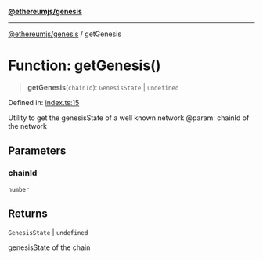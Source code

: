 [**@ethereumjs/genesis**](../README.md)

***

[@ethereumjs/genesis](../README.md) / getGenesis

# Function: getGenesis()

> **getGenesis**(`chainId`): `GenesisState` \| `undefined`

Defined in: [index.ts:15](https://github.com/ethereumjs/ethereumjs-monorepo/blob/master/packages/genesis/src/index.ts#L15)

Utility to get the genesisState of a well known network
@param: chainId of the network

## Parameters

### chainId

`number`

## Returns

`GenesisState` \| `undefined`

genesisState of the chain
